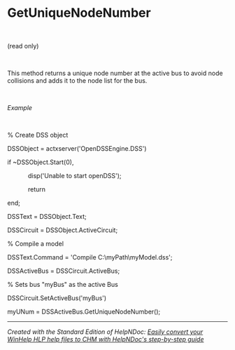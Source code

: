 # GetUniqueNodeNumber

&nbsp;

(read only)

&nbsp;

This method returns a unique node number at the active bus to avoid node collisions and adds it to the node list for the bus.

&nbsp;

*Example*

&nbsp;

% Create DSS object

DSSObject = actxserver('OpenDSSEngine.DSS')

if ~DSSObject.Start(0),

&nbsp; &nbsp; &nbsp; &nbsp; &nbsp; &nbsp; disp('Unable to start openDSS');

&nbsp; &nbsp; &nbsp; &nbsp; &nbsp; &nbsp; return

end;

DSSText = DSSObject.Text;

DSSCircuit = DSSObject.ActiveCircuit;

% Compile a model &nbsp; &nbsp;

DSSText.Command = 'Compile C:\\myPath\\myModel.dss';

DSSActiveBus = DSSCircuit.ActiveBus;

% Sets bus "myBus" as the active Bus

DSSCircuit.SetActiveBus('myBus')

myUNum = DSSActiveBus.GetUniqueNodeNumber();

***
_Created with the Standard Edition of HelpNDoc: [Easily convert your WinHelp HLP help files to CHM with HelpNDoc's step-by-step guide](<https://www.helpndoc.com/step-by-step-guides/how-to-convert-a-hlp-winhelp-help-file-to-a-chm-html-help-help-file/>)_
